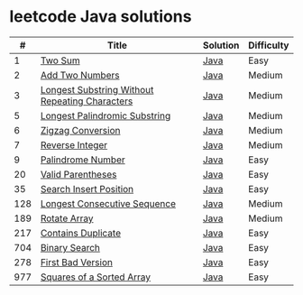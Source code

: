 # leetcode Java solutions


| #   | Title                                                                                                                           | Solution                                        | Difficulty |
|-----|---------------------------------------------------------------------------------------------------------------------------------|-------------------------------------------------|------------|
| 1   | [Two Sum](https://leetcode.com/problems/two-sum/)                                                                               | [Java](./src/two-sum.java)                      | Easy       |
| 2   | [Add Two Numbers](https://leetcode.com/problems/add-two-numbers/)                                                               | [Java](./src/add-two-numbers.java)              | Medium     |
| 3   | [Longest Substring Without Repeating Characters](https://leetcode.com/problems/longest-substring-without-repeating-characters/) | [Java](./src/longest-sub-without-rep-char.java) | Medium     |
| 5   | [Longest Palindromic Substring](https://leetcode.com/problems/longest-palindromic-substring/)                                   | [Java](./src/Longest-Palindromic-Substring.java) | Medium     |
| 6   | [Zigzag Conversion](https://leetcode.com/problems/zigzag-conversion/)                                                           | [Java](./src/Zigzag-Conversion.java)            | Medium     |
| 7   | [Reverse Integer](https://leetcode.com/problems/reverse-integer/)                                                               | [Java](./src/Reverse-Integer.java)              | Medium     |
| 9   | [Palindrome Number](https://leetcode.com/problems/palindrome-number/)                                                           | [Java](./src/palindrome-number.java)            | Easy       |
| 20  | [Valid Parentheses](https://leetcode.com/problems/valid-parentheses/)                                                           | [Java](./src/valid-parentheses.java)            | Easy       |
| 35  | [Search Insert Position](https://leetcode.com/problems/search-insert-position/)                                                 | [Java](./src/search-insert-position.java)             | Easy       |
| 128 | [Longest Consecutive Sequence](https://leetcode.com/problems/longest-consecutive-sequence/)                                     | [Java](./src/longest-consecutive-sequence.java)            | Medium     |
| 189 | [Rotate Array](https://leetcode.com/problems/rotate-array/)                                                                    | [Java](./src/rotate-array.java)            | Medium     |
| 217 | [Contains Duplicate](https://leetcode.com/problems/contains-duplicate/)                                                         | [Java](./src/contains-duplicate.java)            | Easy       |
| 704 | [Binary Search](https://leetcode.com/problems/binary-search/)                                                                   | [Java](./src/binary-search.java)            | Easy       |
| 278 | [First Bad Version](https://leetcode.com/problems/first-bad-version/)                                                           | [Java](./src/first-bad-version.java)            | Easy       |
| 977 | [Squares of a Sorted Array](https://leetcode.com/problems/squares-of-a-sorted-array/)                                           | [Java](./src/squares-of-a-sorted-array.java)            | Easy       |